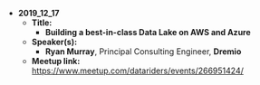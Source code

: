 - **2019_12_17**
  - **Title:**
    - **Building a best-in-class Data Lake on AWS and Azure**
  - **Speaker(s):**
    - **Ryan Murray**, Principal Consulting Engineer, **Dremio**
  - **Meetup link:** https://www.meetup.com/datariders/events/266951424/ 
